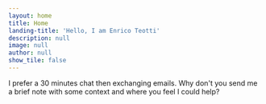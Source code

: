 ```yaml
---
layout: home
title: Home
landing-title: 'Hello, I am Enrico Teotti'
description: null
image: null
author: null
show_tile: false
---
```


I prefer a 30 minutes chat then exchanging emails. Why don't you send me a brief note with some context and where you feel I could help?